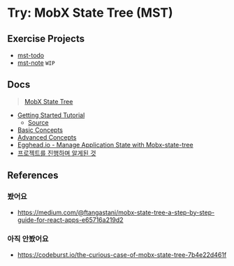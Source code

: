 # Try: MobX State Tree (MST)

## Exercise Projects

- [mst-todo](./mst-todo)
- [mst-note](./mst-note) `WIP`

## Docs

> [MobX State Tree](https://mobx-state-tree.js.org)

- [Getting Started Tutorial](./docs/getting-started-tutorial.md)
  - [Source](./mst-todo)
- [Basic Concepts](./docs/basic-concepts.md)
- [Advanced Concepts](./docs/advanced-concepts.md)
- [Egghead.io - Manage Application State with Mobx-state-tree](./docs/manage-application-state-with-mobx-state-tree.md)
- [프로젝트를 진행하며 알게된 것](./docs/in-the-wild.md)

## References

### 봤어요

- https://medium.com/@ftangastani/mobx-state-tree-a-step-by-step-guide-for-react-apps-e65716a219d2

### 아직 안봤어요

- https://codeburst.io/the-curious-case-of-mobx-state-tree-7b4e22d461f
